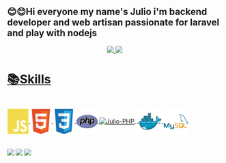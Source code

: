 ## 😊😊Hi everyone my name's Julio i'm backend developer and web artisan passionate for laravel and play with nodejs
<div align="center">
  <a href="https://github.com/Julio-devI">
  <img height="180em" src="https://github-readme-stats.vercel.app/api?username=Julio-devI&show_icons=true&theme=synthwave&include_all_commits=true&count_private=true"/>
  <img height="180em" src="https://github-readme-stats.vercel.app/api/top-langs/?username=Julio-devI&layout=compact&langs_count=7&theme=synthwave"/>
</div>
  <h1>📚Skills</h1>
<div style="display: inline_block "><br>
  <img align="center" alt="Julio-Js" height="60" width="50" src="https://raw.githubusercontent.com/devicons/devicon/master/icons/javascript/javascript-plain.svg">
  <img align="center" alt="Julio-HTML" height="60" width="50" src="https://raw.githubusercontent.com/devicons/devicon/master/icons/html5/html5-original.svg">
  <img align="center" alt="Julio-CSS" height="60" width="50" src="https://raw.githubusercontent.com/devicons/devicon/master/icons/css3/css3-original.svg">
  <img align="center" alt="Julio-PHP" height="60" width="50" src="https://raw.githubusercontent.com/devicons/devicon/master/icons/php/php-original.svg">
  <img align="center" alt="Julio-PHP" height="60" width="50" src="https://cdn.worldvectorlogo.com/logos/laravel-2.svg">
  <img align="center" alt="Julio-PHP" height="70" width="60" src="https://github.com/devicons/devicon/blob/master/icons/docker/docker-original.svg">
  <img align="center" alt="Julio-PHP" height="70" width="60" src="https://github.com/devicons/devicon/blob/master/icons/mysql/mysql-original-wordmark.svg">
</div>
  
  ##
 
<div> 
  <a href="https://instagram.com/julin_alves77" target="_blank"><img src="https://img.shields.io/badge/-Instagram-%23E4405F?style=for-the-badge&logo=instagram&logoColor=white" target="_blank"></a> 
  <a href = "julio.a.valenca@gmail.com"><img src="https://img.shields.io/badge/-Gmail-%23333?style=for-the-badge&logo=gmail&logoColor=white" target="_blank"></a>
  <a href="https://www.linkedin.com/in/júlio-alves-de-almeida-valença/" target="_blank"><img src="https://img.shields.io/badge/-LinkedIn-%230077B5?style=for-the-badge&logo=linkedin&logoColor=white" target="_blank"></a> 
</div>
